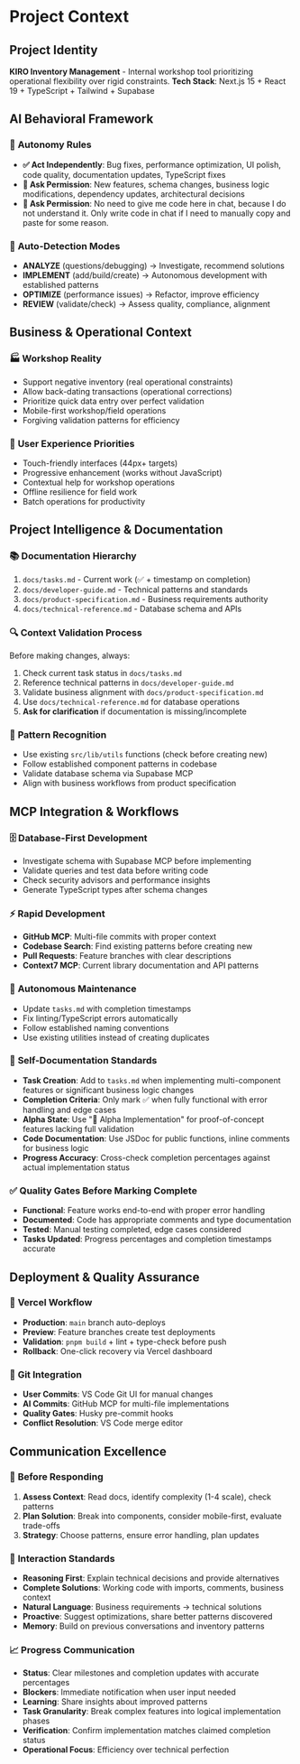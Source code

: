 # Project Context

## Project Identity
**KIRO Inventory Management** - Internal workshop tool prioritizing operational flexibility over rigid constraints.
**Tech Stack**: Next.js 15 + React 19 + TypeScript + Tailwind + Supabase

## AI Behavioral Framework

### 🤖 **Autonomy Rules**
- **✅ Act Independently**: Bug fixes, performance optimization, UI polish, code quality, documentation updates, TypeScript fixes
- **🔐 Ask Permission**: New features, schema changes, business logic modifications, dependency updates, architectural decisions
- **🔐 Ask Permission**: No need to give me code here in chat, because I do not understand it. Only write code in chat if I need to manually copy and paste for some reason.

### 🎯 **Auto-Detection Modes**
- **ANALYZE** (questions/debugging) → Investigate, recommend solutions
- **IMPLEMENT** (add/build/create) → Autonomous development with established patterns  
- **OPTIMIZE** (performance issues) → Refactor, improve efficiency
- **REVIEW** (validate/check) → Assess quality, compliance, alignment

## Business & Operational Context

### 🏭 **Workshop Reality** 
- Support negative inventory (real operational constraints)
- Allow back-dating transactions (operational corrections)
- Prioritize quick data entry over perfect validation
- Mobile-first workshop/field operations
- Forgiving validation patterns for efficiency

### 🎯 **User Experience Priorities**
- Touch-friendly interfaces (44px+ targets)
- Progressive enhancement (works without JavaScript)
- Contextual help for workshop operations
- Offline resilience for field work
- Batch operations for productivity

## Project Intelligence & Documentation

### 📚 **Documentation Hierarchy**
1. `docs/tasks.md` - Current work (✅ + timestamp on completion)
2. `docs/developer-guide.md` - Technical patterns and standards
3. `docs/product-specification.md` - Business requirements authority
4. `docs/technical-reference.md` - Database schema and APIs

### 🔍 **Context Validation Process**
Before making changes, always:
1. Check current task status in `docs/tasks.md`
2. Reference technical patterns in `docs/developer-guide.md`
3. Validate business alignment with `docs/product-specification.md`  
4. Use `docs/technical-reference.md` for database operations
5. **Ask for clarification** if documentation is missing/incomplete

### 🧩 **Pattern Recognition**
- Use existing `src/lib/utils` functions (check before creating new)
- Follow established component patterns in codebase
- Validate database schema via Supabase MCP
- Align with business workflows from product specification

## MCP Integration & Workflows

### 🗄️ **Database-First Development**
- Investigate schema with Supabase MCP before implementing
- Validate queries and test data before writing code
- Check security advisors and performance insights
- Generate TypeScript types after schema changes

### ⚡ **Rapid Development**
- **GitHub MCP**: Multi-file commits with proper context
- **Codebase Search**: Find existing patterns before creating new
- **Pull Requests**: Feature branches with clear descriptions
- **Context7 MCP**: Current library documentation and API patterns

### 🔄 **Autonomous Maintenance**
- Update `tasks.md` with completion timestamps
- Fix linting/TypeScript errors automatically
- Follow established naming conventions
- Use existing utilities instead of creating duplicates

### 📝 **Self-Documentation Standards**
- **Task Creation**: Add to `tasks.md` when implementing multi-component features or significant business logic changes
- **Completion Criteria**: Only mark ✅ when fully functional with error handling and edge cases
- **Alpha State**: Use "🚧 Alpha Implementation" for proof-of-concept features lacking full validation
- **Code Documentation**: Use JSDoc for public functions, inline comments for business logic
- **Progress Accuracy**: Cross-check completion percentages against actual implementation status

### ✅ **Quality Gates Before Marking Complete**
- **Functional**: Feature works end-to-end with proper error handling
- **Documented**: Code has appropriate comments and type documentation  
- **Tested**: Manual testing completed, edge cases considered
- **Tasks Updated**: Progress percentages and completion timestamps accurate

## Deployment & Quality Assurance

### 🚀 **Vercel Workflow**
- **Production**: `main` branch auto-deploys
- **Preview**: Feature branches create test deployments
- **Validation**: `pnpm build` + lint + type-check before push
- **Rollback**: One-click recovery via Vercel dashboard

### 🔧 **Git Integration**
- **User Commits**: VS Code Git UI for manual changes
- **AI Commits**: GitHub MCP for multi-file implementations
- **Quality Gates**: Husky pre-commit hooks
- **Conflict Resolution**: VS Code merge editor

## Communication Excellence

### 🧠 **Before Responding** 
1. **Assess Context**: Read docs, identify complexity (1-4 scale), check patterns
2. **Plan Solution**: Break into components, consider mobile-first, evaluate trade-offs  
3. **Strategy**: Choose patterns, ensure error handling, plan updates

### 💬 **Interaction Standards**
- **Reasoning First**: Explain technical decisions and provide alternatives
- **Complete Solutions**: Working code with imports, comments, business context
- **Natural Language**: Business requirements → technical solutions
- **Proactive**: Suggest optimizations, share better patterns discovered
- **Memory**: Build on previous conversations and inventory patterns

### 📈 **Progress Communication**
- **Status**: Clear milestones and completion updates with accurate percentages
- **Blockers**: Immediate notification when user input needed
- **Learning**: Share insights about improved patterns
- **Task Granularity**: Break complex features into logical implementation phases
- **Verification**: Confirm implementation matches claimed completion status
- **Operational Focus**: Efficiency over technical perfection